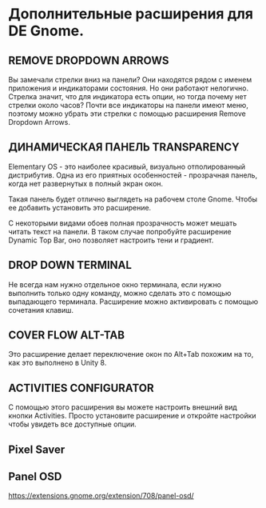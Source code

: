 # Дополнительные расширения для DE Gnome.

## REMOVE DROPDOWN ARROWS
Вы замечали стрелки вниз на панели? Они находятся рядом с именем приложения и индикаторами состояния. Но они работают нелогично. Стрелка значит, что для индикатора есть опции, но тогда почему нет стрелки около часов? Почти все индикаторы на панели имеют меню, поэтому можно убрать эти стрелки с помощью расширения Remove Dropdown Arrows.

## ДИНАМИЧЕСКАЯ ПАНЕЛЬ TRANSPARENCY
Elementary OS - это наиболее красивый, визуально отполированный дистрибутив. Одна из его приятных особенностей - прозрачная панель, когда нет развернутых в полный экран окон.

Такая панель будет отлично выглядеть на рабочем столе Gnome. Чтобы ее добавить установить это расширение.

С некоторыми видами обоев полная прозрачность может мешать читать текст на панели. В таком случае попробуйте расширение Dynamic Top Bar, оно позволяет настроить тени и градиент.

## DROP DOWN TERMINAL
Не всегда нам нужно отдельное окно терминала, если нужно выполнить только одну команду, можно сделать это с помощью выпадающего терминала. Расширение можно активировать с помощью сочетания клавиш.

## COVER FLOW ALT-TAB
Это расширение делает переключение окон по Alt+Tab похожим на то, как это выполнено в Unity 8.

## ACTIVITIES CONFIGURATOR
С помощью этого расширения вы можете настроить внешний вид кнопки Activities. Просто установите расширение и откройте настройки чтобы увидеть все доступные опции.

## Pixel Saver 



## Panel OSD 
https://extensions.gnome.org/extension/708/panel-osd/
